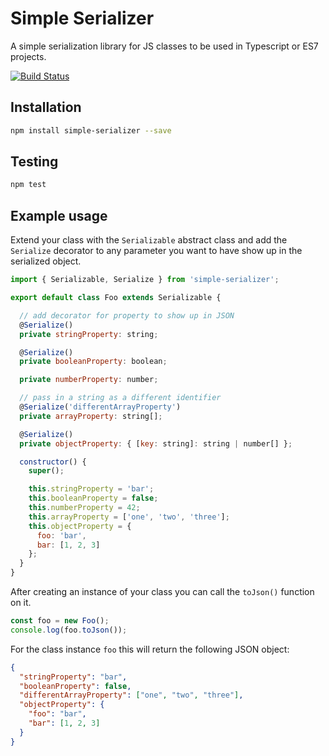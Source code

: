 # Simple Serializer
A simple serialization library for JS classes to be used in Typescript or ES7 projects.

[![Build Status](https://travis-ci.org/joeldn/simple-serializer.svg?branch=master)](https://travis-ci.org/joeldn/simple-serializer)

## Installation

```bash
npm install simple-serializer --save
```

## Testing

```bash
npm test
```

## Example usage

Extend your class with the `Serializable` abstract class and add the `Serialize` decorator
to any parameter you want to have show up in the serialized object.

```js
import { Serializable, Serialize } from 'simple-serializer';

export default class Foo extends Serializable {

  // add decorator for property to show up in JSON
  @Serialize()
  private stringProperty: string;

  @Serialize()
  private booleanProperty: boolean;

  private numberProperty: number;

  // pass in a string as a different identifier
  @Serialize('differentArrayProperty')
  private arrayProperty: string[];

  @Serialize()
  private objectProperty: { [key: string]: string | number[] };

  constructor() {
    super();

    this.stringProperty = 'bar';
    this.booleanProperty = false;
    this.numberProperty = 42;
    this.arrayProperty = ['one', 'two', 'three'];
    this.objectProperty = {
      foo: 'bar',
      bar: [1, 2, 3]
    };
  }
}
```

After creating an instance of your class you can call the `toJson()` function on it.

```js
const foo = new Foo();
console.log(foo.toJson());
```

For the class instance `foo` this will return the following JSON object:

```json
{
  "stringProperty": "bar",
  "booleanProperty": false,
  "differentArrayProperty": ["one", "two", "three"],
  "objectProperty": {
    "foo": "bar",
    "bar": [1, 2, 3]
  }
}
```
